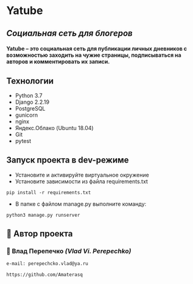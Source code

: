 # **Yatube**
## _Социальная сеть для блогеров_
#### Yatube – это социальная сеть для публикации личных дневников с возможностью заходить на чужие страницы, подписываться на авторов и комментировать их записи.

## Технологии
- Python 3.7
- Django 2.2.19
- PostgreSQL
- gunicorn
- nginx
- Яндекс.Облако (Ubuntu 18.04)
- Git
- pytest

## Запуск проекта в dev-режиме

- Установите и активируйте виртуальное окружение
- Установите зависимости из файла requirements.txt
```
pip install -r requirements.txt
``` 
- В папке с файлом manage.py выполните команду:
```
python3 manage.py runserver
```
## :bust_in_silhouette: Автор проекта

### :small_orange_diamond: Влад Перепечко _(Vlad Vi. Perepechko)_
```html
e-mail: perepechcko.vlad@ya.ru
```
```html
https://github.com/Amaterasq
```

